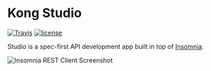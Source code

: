 # Kong Studio

[![Travis](https://api.travis-ci.org/kong/studio.svg)](https://travis-ci.org/getinsomnia/insomnia)
[![license](https://img.shields.io/github/license/mashape/apistatus.svg)](https://github.com/kong/studio/master/LICENSE)

Studio is a spec-first API development app built in top of [Insomnia](https://github.com/getinsomnia/insomnia).

![Insomnia REST Client Screenshot](https://raw.githubusercontent.com/kong/studio/develop/screenshots/main.png)
